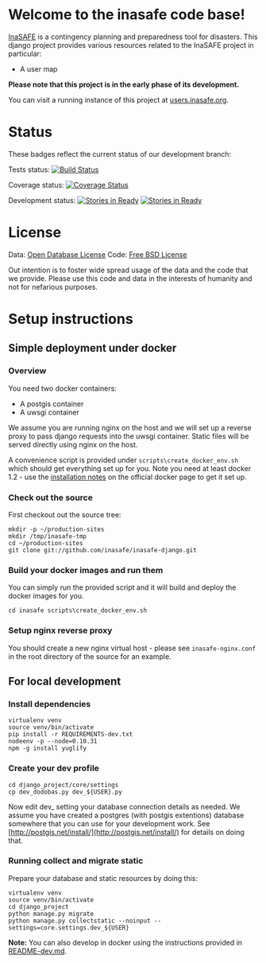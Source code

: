 # Welcome to the inasafe code base!

[InaSAFE](http://insafe.org) is a contingency planning and preparedness tool 
for disasters. This django project provides various resources related to the
InaSAFE project in particular:

* A user map

**Please note that this project is in the early phase of its development.**

You can visit a running instance of this project at 
[users.inasafe.org](http://inasafe.org).

# Status

These badges reflect the current status of our development branch:

Tests status: [![Build Status](https://travis-ci.org/AIFDR/inasafe-django.svg)](https://travis-ci.org/AIFDR/inasafe-django)

Coverage status: [![Coverage Status](https://coveralls.io/repos/inasafe/inasafe-django/badge.png?branch=develop)](https://coveralls.io/r/inasafe/inasafe-django?branch=develop)

Development status: [![Stories in Ready](https://badge.waffle.io/inasafe/inasafe-django.svg?label=ready&title=Ready)](http://waffle.io/inasafe/inasafe-django) [![Stories in Ready](https://badge.waffle.io/inasafe/inasafe-django.svg?label=In%20Progress&title=In%20Progress)](http://waffle.io/inasafe/inasafe-django)

# License

Data: [Open Database License](http://opendatacommons.org/licenses/odbl/)
Code: [Free BSD License](http://www.freebsd.org/copyright/freebsd-license.html)

Out intention is to foster wide spread usage of the data and the code that we provide. Please use this code and data in the interests of humanity and not for nefarious purposes.

# Setup instructions

## Simple deployment under docker

### Overview

You need two docker containers:

* A postgis container
* A uwsgi container

We assume you are running nginx on the host and we will set up a reverse
proxy to pass django requests into the uwsgi container. Static files will
be served directly using nginx on the host.

A convenience script is provided under ``scripts\create_docker_env.sh`` which
should get everything set up for you. Note you need at least docker 1.2 - use
the [installation notes](http://docs.docker.com/installation/ubuntulinux/) 
on the official docker page to get it set up.

### Check out the source


First checkout out the source tree:

```
mkdir -p ~/production-sites
mkdir /tmp/inasafe-tmp
cd ~/production-sites
git clone git://github.com/inasafe/inasafe-django.git
```

### Build your docker images and run them

You can simply run the provided script and it will build and deploy the docker
images for you.

``
cd inasafe
scripts\create_docker_env.sh
``

### Setup nginx reverse proxy

You should create a new nginx virtual host - please see 
``inasafe-nginx.conf`` in the root directory of the source for an example.


## For local development

### Install dependencies

```
virtualenv venv
source venv/bin/activate
pip install -r REQUIREMENTS-dev.txt
nodeenv -p --node=0.10.31
npm -g install yuglify
```

### Create your dev profile


```
cd django_project/core/settings
cp dev_dodobas.py dev_${USER}.py
```

Now edit dev_<your username> setting your database connection details as
needed. We assume you have created a postgres (with postgis extentions) 
database somewhere that you can use for your development work. See 
[http://postgis.net/install/](http://postgis.net/install/) for details on doing
that.

### Running collect and migrate static

Prepare your database and static resources by doing this:

```
virtualenv venv
source venv/bin/activate
cd django_project
python manage.py migrate
python manage.py collectstatic --noinput --settings=core.settings.dev_${USER}
```

**Note:** You can also develop in docker using the instructions provided in
[README-dev.md](https://github.com/aifdr/inasafe-django/blob/develop/README-dev.md).





